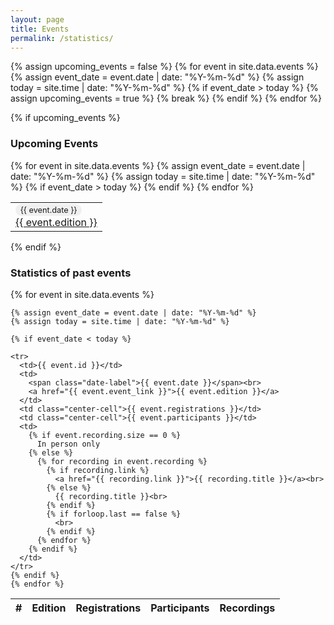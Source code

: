 ```yaml
---
layout: page
title: Events
permalink: /statistics/
---
```


<style>
  .date-label {
    display: inline-block;
    padding: 2px 8px;
    margin-right: 8px;
    background-color: #f0f0f0;
    border-radius: 12px;
    font-size: 0.8em;
  }
  .center-cell {
    text-align: center; /* Center align text horizontally */
    vertical-align: middle; /* Center align text vertically */
  }
</style>

{% assign upcoming_events = false %}
{% for event in site.data.events %}
  {% assign event_date = event.date | date: "%Y-%m-%d" %}
  {% assign today = site.time | date: "%Y-%m-%d" %}
  {% if event_date > today %}
    {% assign upcoming_events = true %}
    {% break %}
  {% endif %}
{% endfor %}

{% if upcoming_events %}
### Upcoming Events
<table width="100%">
  {% for event in site.data.events %}
    {% assign event_date = event.date | date: "%Y-%m-%d" %}
    {% assign today = site.time | date: "%Y-%m-%d" %}
    {% if event_date > today %}
      <tr>
        <td>
          <span class="date-label">{{ event.date }}</span><br>
          <a href="{{ event.event_link }}">{{ event.edition }}</a>
        </td>
      </tr>
    {% endif %}
  {% endfor %}
</table>
{% endif %}


### Statistics of past events

<table>
  <thead>
    <tr>
      <th>#</th>
      <th>Edition</th>
      <th>Registrations</th>
      <th>Participants</th>
      <th>Recordings</th>
    </tr>
  </thead>
  <tbody>
    {% for event in site.data.events %}
      
    {% assign event_date = event.date | date: "%Y-%m-%d" %}
    {% assign today = site.time | date: "%Y-%m-%d" %}
  
    {% if event_date < today %}

    <tr>
      <td>{{ event.id }}</td>
      <td>
        <span class="date-label">{{ event.date }}</span><br>
        <a href="{{ event.event_link }}">{{ event.edition }}</a>
      </td>
      <td class="center-cell">{{ event.registrations }}</td>
      <td class="center-cell">{{ event.participants }}</td>
      <td>
        {% if event.recording.size == 0 %}
          In person only
        {% else %}
          {% for recording in event.recording %}
            {% if recording.link %}
              <a href="{{ recording.link }}">{{ recording.title }}</a><br>
            {% else %}
              {{ recording.title }}<br>
            {% endif %}
            {% if forloop.last == false %}
              <br>
            {% endif %}
          {% endfor %}
        {% endif %}
      </td>
    </tr>
    {% endif %}
    {% endfor %}
  </tbody>
</table>
